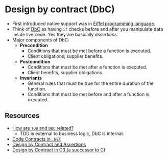 # Design by contract (DbC)

- First introduced native support was in [Eiffel programming language](https://www.eiffel.com/values/design-by-contract/introduction/).
- Think of [DbC](https://en.wikipedia.org/wiki/Design_by_contract) as having `if` checks before and after you manipulate data inside live code. Yes they are basically _assertions_.
- Major components of DbC:
  - **Precondition**
    - Conditions that must be met before a function is executed.
    - Client obligations, supplier benefits.
  - **Postcondition**
    - Conditions that must be met after a function is executed.
    - Client benefits, supplier obligations.
  - **Invariants**
    - General rules that must be true for the entire duration of the function.
    - Conditions that must be met before and after a function is executed.

## Resources

- [How are `TDD` and `DbC` related?](https://stackoverflow.com/a/28680756/8209510)
  - TDD is external to business logic, DbC is internal.
- [Code Contracts in `.NET`](https://learn.microsoft.com/en-us/dotnet/framework/debug-trace-profile/code-contracts)
- [Design by Contract and Assertions](https://www.eiffel.org/doc/solutions/Design_by_Contract_and_Assertions)
- [Design by Contract in C3 (a successor to C)](https://c3-lang.org/language-common/contracts/)
